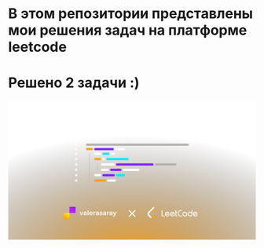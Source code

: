 # В этом репозитории представлены мои решения задач на платформе leetcode
# Решено 2 задачи :)
![](images/leetcode2.png)
